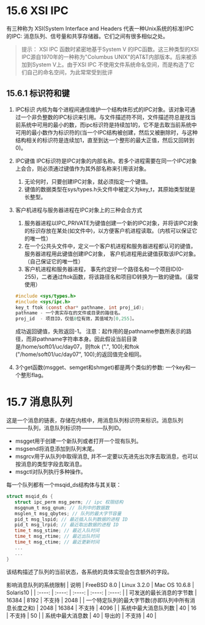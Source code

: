 # 15.6 XSI IPC
有三种称为 XSI(System Interface and Headers 代表一种Unix系统的标准)IPC 的IPC: 消息队列、信号量和共享存储器。它们之间有很多相似之处。
>提示：
> XSI IPC 函数时紧密地基于System V 的IPC函数。这三种类型的XSI IPC源自1970年的一种称为"Columbus UNIX"的AT&T内部版本。后来被添加到System V上。由于XSI IPC
不使用文件系统命名空间，而是构造了它们自己的命名空间，为此常常受到批评

## 15.6.1 标识符和键
1. IPC标识
   内核为每个进程间通信维护一个结构体形式的IPC对象。该对象可通过一个非负整数的IPC标识来引用。与文件描述符不同，文件描述符总是找当前系统中可用的最小的数，而ipc标识符是持续加1的，它不是去取当前系统中可用的最小数作为标识符的(当一个IPC结构被创建，然后又被删除时，与这种结构相关的标识符是连续加1，直至到达一个整形的最大正值，然后又回转到0)。
2. IPC键值
   IPC标识符是IPC对象的内部名称。若多个进程需要在同一个IPC对象上会合，则必须通过键值作为其外部名称来引用该对象。
   1) 无论何时，只要创建IPC对象，就必须指定一个键值。
   2) 键值的数据类型在sys/types.h头文件中被定义为key_t，其原始类型就是长整型。
3. 客户机进程与服务器进程在IPC对象上的三种会合方式
   1) 服务器进程以IPC_PRIVATE为键值创建一个新的IPC对象，并将该IPC对象的标识存放在某处(如文件中)，以方便客户机进程读取。（内核可以保证它的唯一性）
   2) 在一个公共头文件中，定义一个客户机进程和服务器进程都认可的键值，服务器进程用此键值创建IPC对象， 客户机进程用此键值获取该IPC对象。（自己保证它的唯一性）
   3) 客户机进程和服务器进程， 事先约定好一个路径名和一个项目ID(0-255)，二者通过ftok函数，将该路径名和项目ID转换为一致的键值。（最常使用）
   ```c
   #include <sys/types.h>
   #include <sys/ipc.h>
   key_t ftok (const char* pathname, int proj_id);
   pathname - 一个真实存在的文件或目录的路径名。
   proj_id  - 项目ID，仅低8位有效，其值域为[0,255]。
   ```
   成功返回键值，失败返回-1。
注意：起作用的是pathname参数所表示的路径，而非pathname字符串本身。因此假设当前目录是/home/soft01/uc/day07，则ftok (".", 100);和ftok ("/home/soft01/uc/day07", 100);的返回值完全相同。

4. 3个get函数(msgget、semget和shmget)都是两个类似的参数: 一个key和一个整形flag。

# 15.7 消息队列
这是一个消息的链表，存储在内核中，用消息队列标识符来标识。消息队列————队列，消息队列标识符————队列ID。

- msgget用于创建一个新队列或者打开一个现有队列。
- msgsend将消息添加到队列末尾。
- msgrcv用于从队列中取得消息, 并不一定要以先进先出次序去取消息，也可以按消息的类型字段去取消息。
- msgctl对队列执行多种操作。

每一个队列都有一个msqid_ds结构体与其关联：
```c
struct msqid_ds { 
   struct ipc_perm msg_perm; // ipc 权限结构 
   msgqnum_t msg_qnum; // 队列中的数据数 
   msglen_t msg_qbytes; // 队列的最大字节容量 
   pid_t msg_lspid; // 最近插入队列数据的进程 ID 
   pid_t msg_lrpid; // 最近取出数据的进程 ID 
   time_t msg_stime; // 最近入队时间 
   time_t msg_rtime; // 最近出队时间 
   time_t msg_ctime; // 最近更新时间 
   ... 
   ... 
}  
```
该结构描述了队列的当前状态，各系统的具体实现会包含额外的字段。

影响消息队列的系统限制
| 说明 | FreeBSD 8.0 | Linux 3.2.0 | Mac OS 10.6.8 | Solaris10 |
| :----: | :----: | :----: | :----: | :----: |
| 可发送的最长消息的字节数 | 16384 | 8192 | 不支持 | 2048 |
| 一个特定队列的最大字节数(亦即队列中所有消息长度之和) | 2048 | 16384 | 不支持 | 4096 |
| 系统中最大消息队列数 | 40 | 16 | 不支持 | 50 |
| 系统中最大消息数 | 40 | 导出的 | 不支持 | 40 |
